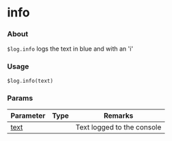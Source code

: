# info

### About

`$log.info` logs the text in blue and with an 'i'

### Usage

`$log.info(text)`

### Params

<table><thead><tr><th>Parameter</th><th data-type="select">Type</th><th>Remarks</th></tr></thead><tbody><tr><td><a href="../error/params/text.md">text</a></td><td></td><td>Text logged to the console</td></tr></tbody></table>
